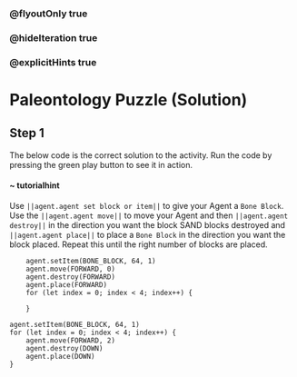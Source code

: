 ### @flyoutOnly true
### @hideIteration true
### @explicitHints true

# Paleontology Puzzle (Solution)

## Step 1
The below code is the correct solution to the activity. Run the code by pressing the green play button to see it in action.
#### ~ tutorialhint 
Use ``||agent.agent set block or item||`` to give your Agent a `Bone Block`. Use the ``||agent.agent move||`` to move your Agent and then ``||agent.agent destroy||`` in the direction you want the block SAND blocks destroyed and ``||agent.agent place||`` to place a `Bone Block` in the direction you want the block placed. Repeat this until the right number of blocks are placed.

```ghost
    agent.setItem(BONE_BLOCK, 64, 1)
    agent.move(FORWARD, 0)
    agent.destroy(FORWARD)
    agent.place(FORWARD)
    for (let index = 0; index < 4; index++) {
    	
    }
```
```template
agent.setItem(BONE_BLOCK, 64, 1)
for (let index = 0; index < 4; index++) {
    agent.move(FORWARD, 2)    
    agent.destroy(DOWN)
    agent.place(DOWN)
}
```
```package
```
